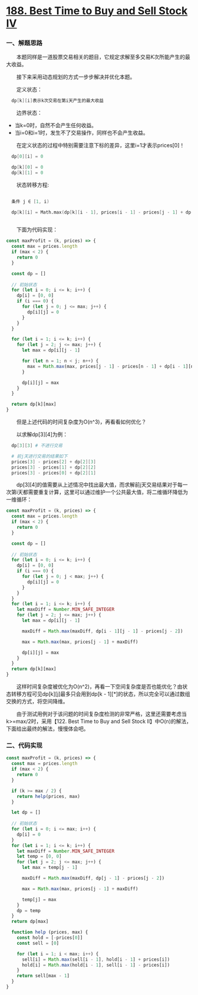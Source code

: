 # [188. Best Time to Buy and Sell Stock IV](https://leetcode.com/problems/best-time-to-buy-and-sell-stock-iv/)

### 一、解题思路

  &emsp;&emsp;本题同样是一道股票交易相关的题目，它规定求解至多交易K次所能产生的最大收益。

  &emsp;&emsp;接下来采用动态规划的方式一步步解决并优化本题。

  &emsp;&emsp;定义状态：

```s
  dp[k][i]表示k次交易在第i天产生的最大收益
```

  &emsp;&emsp;边界状态：

  - 当k=0时，自然不会产生任何收益。
  - 当i=0和i=1时，发生不了交易操作，同样也不会产生收益。

  &emsp;&emsp;在定义状态的过程中特别需要注意下标的差异，这里i=1才表示prices[0]！

```s
  dp[0][i] = 0

  dp[k][0] = 0
  dp[k][1] = 0
```

  &emsp;&emsp;状态转移方程:

```s
  
  条件 j ∈ [1, i)

  dp[k][i] = Math.max(dp[k][i - 1], prices[i - 1] - prices[j - 1] + dp[k - 1][j])
              
```

  &emsp;&emsp;下面为代码实现：

```JavaScript
const maxProfit = (k, prices) => {
  const max = prices.length
  if (max < 2) {
    return 0
  }

  const dp = []
  
  // 初始状态
  for (let i = 0; i <= k; i++) {
    dp[i] = [0, 0]
    if (i === 0) {
      for (let j = 0; j <= max; j++) {
        dp[i][j] = 0
      }
    }
  }

  for (let i = 1; i <= k; i++) {
    for (let j = 2; j <= max; j++) {
      let max = dp[i][j - 1]

      for (let n = 1; n < j; n++) {
        max = Math.max(max, prices[j - 1] - prices[n - 1] + dp[i - 1][n])
      }

      dp[i][j] = max
    }
  }

  return dp[k][max]
}
```

  &emsp;&emsp;但是上述代码的时间复杂度为O(n^3)，再看看如何优化？

  &emsp;&emsp;以求解dp[3][4]为例：

```s
  dp[3][3] # 不进行交易

  # 前j天进行交易的结果如下
  prices[3] - prices[2] + dp[2][3]
  prices[3] - prices[1] + dp[2][2]
  prices[3] - prices[0] + dp[2][1]
```

  &emsp;&emsp;dp[3][4]的值需要从上述情况中找出最大值，而求解前j天交易结果对于每一次第i天都需要重复计算，这里可以通过维护一个公共最大值，将二维循环降低为一维循环：

```JavaScript
const maxProfit = (k, prices) => {
  const max = prices.length
  if (max < 2) {
    return 0
  }

  const dp = []
  
  // 初始状态
  for (let i = 0; i <= k; i++) {
    dp[i] = [0, 0]
    if (i === 0) {
      for (let j = 0; j < max; j++) {
        dp[i][j] = 0
      }
    }
  }
  for (let i = 1; i <= k; i++) {
    let maxDiff = Number.MIN_SAFE_INTEGER 
    for (let j = 2; j <= max; j++) {
      let max = dp[i][j - 1]

      maxDiff = Math.max(maxDiff, dp[i - 1][j - 1] - prices[j - 2])

      max = Math.max(max, prices[j - 1] + maxDiff)

      dp[i][j] = max
    }
  }
  return dp[k][max]
}

```

  &emsp;&emsp;这样时间复杂度被优化为O(n^2)，再看一下空间复杂度是否也能优化？由状态转移方程可见dp[k][j]最多只会用到dp[k - 1][*]的状态，所以完全可以通过数组交换的方式，将空间降维。

  &emsp;&emsp;由于测试用例对于该问题的时间复杂度检测的非常严格，这里还需要考虑当k>=max/2时，采用【122. Best Time to Buy and Sell Stock II】中O(n)的解法，下面给出最终的解法，慢慢体会吧。

### 二、代码实现

```JavaScript
const maxProfit = (k, prices) => {
  const max = prices.length
  if (max < 2) {
    return 0
  }

  if (k >= max / 2) {
    return help(prices, max)
  }

  let dp = []
  
  // 初始状态
  for (let i = 0; i <= max; i++) {
    dp[i] = 0
  }
  for (let i = 1; i <= k; i++) {
    let maxDiff = Number.MIN_SAFE_INTEGER
    let temp = [0, 0]
    for (let j = 2; j <= max; j++) {
      let max = temp[j - 1]

      maxDiff = Math.max(maxDiff, dp[j - 1] - prices[j - 2])

      max = Math.max(max, prices[j - 1] + maxDiff)

      temp[j] = max
    }
    dp = temp
  }
  return dp[max]

  function help (prices, max) {
    const hold = [-prices[0]]
    const sell = [0]

    for (let i = 1; i < max; i++) {
      sell[i] = Math.max(sell[i - 1], hold[i - 1] + prices[i])
      hold[i] = Math.max(hold[i - 1], sell[i - 1] - prices[i])
    }
    return sell[max - 1]
  }
}
```